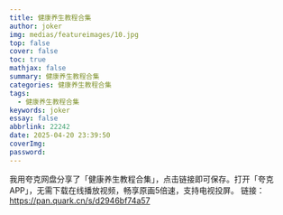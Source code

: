 ```yaml
---
title: 健康养生教程合集
author: joker
img: medias/featureimages/10.jpg
top: false
cover: false
toc: true
mathjax: false
summary: 健康养生教程合集
categories: 健康养生教程合集
tags:
  - 健康养生教程合集
keywords: joker
essay: false
abbrlink: 22242
date: 2025-04-20 23:39:50
coverImg:
password:
---
```


我用夸克网盘分享了「健康养生教程合集」，点击链接即可保存。打开「夸克APP」，无需下载在线播放视频，畅享原画5倍速，支持电视投屏。
链接：https://pan.quark.cn/s/d2946bf74a57

